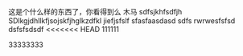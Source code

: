 这是个什么样的东西了，你看得到么
木马 
sdfsjkhfsdfjh
SDlkgjdhllkfjsojskfjhglkzdfkl
jiefjsfslf
sfasfaasdasd
sdfs
rwrwesfsfsd
dsfsfsdsdf
<<<<<<< HEAD
111111

33333333